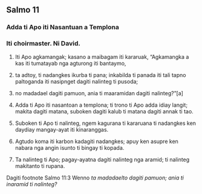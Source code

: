 Salmo 11
--------

### Adda ti Apo iti Nasantuan a Templona

### Iti choirmaster. Ni David.

1. Iti Apo agkamangak;
   kasano a maibagam iti kararuak, “Agkamangka a kas iti tumatayab nga agturong iti bantaymo,
2. ta adtoy, ti nadangkes ikurba ti pana;
   inkabilda ti panada iti tali tapno paltoganda iti nasipnget dagiti nalinteg ti pusoda;
3. no madadael dagiti pamuon, ania ti maaramidan dagiti nalinteg?”[a]

4. Adda ti Apo iti nasantoan a templona;
   ti trono ti Apo adda idiay langit;
   makita dagiti matana, suboken dagiti kalub ti matana dagiti annak ti tao.
5. Suboken ti Apo ti nalinteg, ngem kagurana ti kararuana ti nadangkes ken daydiay mangay-ayat iti kinaranggas.
6. Agtudo koma iti karbon kadagiti nadangkes;
   apuy ken asupre ken nabara nga angin isunto ti bingay ti kopada.
7. Ta nalinteg ti Apo;
   pagay-ayatna dagiti nalinteg nga aramid;
   ti nalinteg makitanto ti rupana.

Dagiti footnote
Salmo 11:3 Wenno *ta madadaelto dagiti pamuon; ania ti inaramid ti nalinteg?*